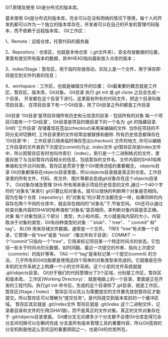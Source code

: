 GIT原理及使用
Git是分布式的版本库。

基本使用
Git是分布式的版本库，完全可以在没有网络的情况下使用，每个人的开发机都可以作为一个独立的版本库存在，开发者可以在自己的开发机管理代码版本，而不依赖于远程版本库。
Git工作区：

1、Remote：远程仓库，托管代码的服务器

2、Repository：仓库区，也就是本地仓库（.git文件夹），安全存放数据的位置，里面有提交所有版本的数据，其中HEAD指向最新放入仓库的版本；

3、index/Stage：暂存区，用于临时存放改动，实际上是一个文件，用于保存即将提交到文件列表的信息；

4、workspace：工作区，也就是编辑文件的位置；
Git最重要的概念就是工作区，暂存区，版本库，Git对象。
Git目录
执行 git init 或 git clone 之后会生成一个目录， 开发都在这个目录下进行。这里面有所有的代码文件，把这个目录叫做项目目录。
在项目目录下有一个Git目录，除了Git目录之外的都是工作目录

Git目录
'Git目录’是项目存储所有历史和元信息的目录 - 包括所有的对象
每一个项目只能有一个’Git目录’，Git目录是项目的根目录下的一个名为 .git 的隐藏目录. 
Git的 ‘工作目录’ 存储着现在签出(checkout)来用来编辑的文件. 当你在项目的不同分支间切换时, 工作目录里的文件经常会被替换和删除. 所有历史信息都保存在 'Git目录’中 ;　工作目录只用来临时保存签出(checkout) 文件的地方, 你可以编辑工作目录的文件直到下次提交(commit)为止.
index文件
git暂存区存放index文件中，所以把暂存区有时也叫作索引（index）。索引是一个二进制格式的文件，里面存放了与当前暂存内容相关的信息，包括暂存的文件名、文件内容的SHA1哈希串值和文件访问权限。暂存区是贯穿于整个Git使用流程的重要概念，
objects目录
Git对象都保存在objects目录里面，所以objects目录就是真正的仓库。工作目录里的所有文件，代码、库文件、图片等都会变成git对象存在这个objects目录下。
Git对象存储及管理
SHA
所有用来表示项目历史信息的文件,通过一个40个字符的“对象名”来索引
git只要比较对象名，就可以很快的判断两个对象是否相同。
因为在每个仓库（repository）的“对象名”的计算方法都完全一样，如果同样的内容存在两个不同的仓库中，就会存在相同的“对象名”下,节省空间。
Git还可以通过检查对象内容的SHA1的哈希值和“对象名”是否相同，来判断对象内容是否正确。
对象
每个对象包括三个部分：类型，大小和内容。大小就是指内容的大小，内容取决于对象的类型，Git有四种类型的对象：" blob"、" tree"、 " commit" 和" tag"。
BLOB
用来存储文件数据，通常是一个文件。
TREE
“tree”有点像一个目录，它管理一些“tree”或是 “blob”（像文件和子目录）
COMMIT
一个“commit”只指向一个"tree"，它用来标记项目某一个特定时间点的状态。它包括一些关于时间点的元数据，如时间戳、最近一次提交的作者、指向上次提交（commits）的指针等等。
TAG
一个“tag”是来标记某一个提交(commit) 的方法。
几乎所有的Git功能都是使用这四个简单的对象类型来完成的。它就像是在你本机的文件系统之上构建一个小的文件系统。这个小型的文件系统就是 .git/objects目录。
Git对于我们的代码管理分了3个区域，分别是工作区，暂存区和版本库。
工作区(Working Directory)：
就是电脑上的一个目录，里面是正在开发的工程代码。执行git init 命令后，生成的这个目录除了.git目录，就是工作区。
暂存区(Stage / Index)：
暂存区可以先认为需要提交的文件要先放到暂存区才能提交。所以暂存区可以理解为“提交任务”。是代码提交到版本库前的一个缓冲区域。
暂存区其实就是 .git/index文件
暂存区就是 .git/index 这个二进制文件，记录着目录和文件的引用(SHA1值)，而不是真正的文件对象。真正的文件对象存在于 .git/objects目录里面。
Git建分支无论建多少个分支都不会使Git仓库变得冗余
分支间切换可以在瞬间完成
分支是所有版本管理工具的重要内容，所以Git高效的分支机制是他这么受欢迎的重要原因之一，也是Git的优势所在。


